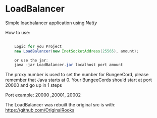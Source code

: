 # LoadBalancer
Simple loadbalancer application using *Netty*

How to use:

```java
    
    Logic for you Project
    new LoadBalancer(new InetSocketAddress(25565), amount);

    or use the jar:
    java -jar LoadBalancer.jar localhost port amount

````

The proxy number is used to set the number for BungeeCord, please remember that Java starts at 0.
Your BungeeCords should start at port 20000 and go up in 1 steps

Port example:
20000 ,20001, 20002

The LoadBalancer was rebuilt the original src is with: https://github.com/OriginalRooks

